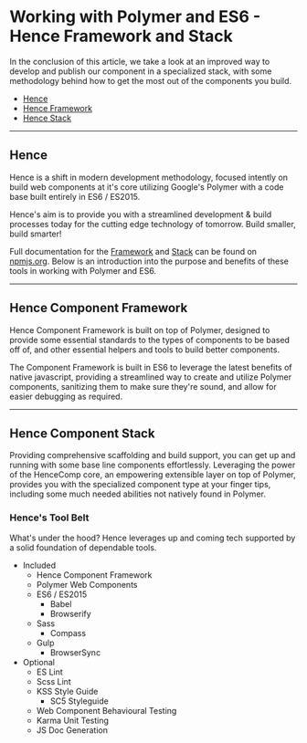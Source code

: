 # Working with Polymer and ES6 - Hence Framework and Stack

In the conclusion of this article, we take a look at an improved way to develop and publish our component in a
specialized stack, with some methodology behind how to get the most out of the components you build.

- [Hence](#hence)
- [Hence Framework](#hence-component-framework)
- [Hence Stack](#hence-component-stack)

---

## Hence

Hence is a shift in modern development methodology, focused intently on build web components at it's core utilizing
Google's Polymer with a code base built entirely in ES6 / ES2015.

Hence's aim is to provide you with a streamlined development & build processes today for the cutting edge technology
of tomorrow. Build smaller, build smarter!

Full documentation for the [Framework](https://www.npmjs.com/package/hence-component-framework) and
[Stack](https://www.npmjs.com/package/slush-hence) can be found on [npmjs.org](http://npmjs.org). Below is an
introduction into the purpose and benefits of these tools in working with Polymer and ES6.

---

## Hence Component Framework

Hence Component Framework is built on top of Polymer, designed to provide some essential standards to
the types of components to be based off of, and other essential helpers and tools to build better components.

The Component Framework is built in ES6 to leverage the latest benefits of native javascript, providing a streamlined
way to create and utilize Polymer components, sanitizing them to make sure they're sound, and allow for easier
debugging as required.

---

## Hence Component Stack

Providing comprehensive scaffolding and build support, you can get up and running with some base line components
effortlessly. Leveraging the power of the HenceComp core, an empowering extensible layer on top of Polymer, provides
you with the specialized component type at your finger tips, including some much needed abilities not natively found
in Polymer.

### Hence's Tool Belt
What's under the hood? Hence leverages up and coming tech supported by a solid foundation of dependable tools.

* Included
  * Hence Component Framework
  * Polymer Web Components
  * ES6 / ES2015
    * Babel
    * Browserify
  * Sass
    * Compass
  * Gulp
    * BrowserSync
* Optional
  * ES Lint
  * Scss Lint
  * KSS Style Guide
    * SC5 Styleguide
  * Web Component Behavioural Testing
  * Karma Unit Testing
  * JS Doc Generation


